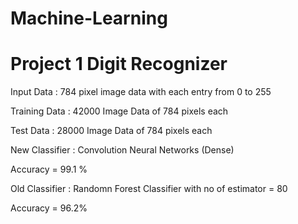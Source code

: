 # Machine-Learning

# Project 1 Digit Recognizer
Input Data : 784 pixel image data with each entry from 0 to 255

Training Data : 42000 Image Data of 784 pixels each

Test Data : 28000 Image Data of 784 pixels each

New Classifier : Convolution Neural Networks (Dense)

Accuracy = 99.1 %

Old Classifier : Randomn Forest Classifier with no of estimator = 80

Accuracy = 96.2%


